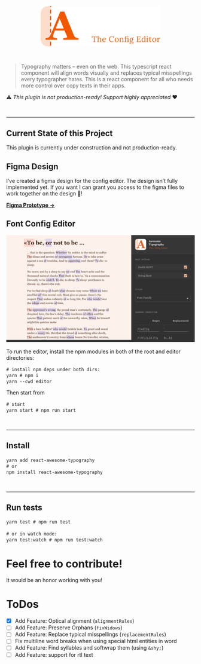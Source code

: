 <br/>
<br/>

<p align="center">
    <img 
        src="doc/logo-teaser.svg" 
        alt="Awesome Typography – The Config Editor" 
        style="display: block; max-width: 20rem;" 
    />
</p>

<br/>

> Typography matters – even on the web. This typescript react component will
> align words visually and replaces typical misspellings every typographer hates.
> This is a react component for all who needs more control over copy texts in
> their apps.

⚠️ _This plugin is not production-ready! Support highly appreciated_  ❤️️

<br/>
<hr/>

## Current State of this Project

This plugin is currently under construction and not production-ready. 

## Figma Design

I’ve created a figma design for the config editor. The design isn’t fully implemented yet. If you want I can grant you access to the figma files to work together on the design 🥳!

[**Figma Prototype →**](https://www.figma.com/proto/Ip1ZScLgGiaGIDKu7QuHdZ/Editor?node-id=11%3A3&scaling=min-zoom&page-id=0%3A1)

## Font Config Editor

![Config Editor](./doc/readme/editor.png)

To run the editor, install the npm modules in both of the root and editor
directories:

```shell
# install npm deps under both dirs:
yarn # npm i
yarn --cwd editor
```

Then start from

```
# start
yarn start # npm run start
```

<br/>
<hr/>

## Install

```shell
yarn add react-awesome-typography
# or
npm install react-awesome-typography
```

<br/>
<hr/>

## Run tests

```shell
yarn test # npm run test

# or in watch mode:
yarn test:watch # npm run test:watch
```

[//]: # (## Usage )

[//]: # ()

[//]: # (Just use the component like this:)

[//]: # ()

[//]: # (```jsx harmony)

[//]: # (import React from "react";)

[//]: # (import AwesomeTypo from "react-awesome-typography";)

[//]: # ()

[//]: # ()

[//]: # (const replacementRules = [)

[//]: # (	{)

[//]: # (		test: /&#40;["]&#41;&#40;[^"]+&#41;&#40;["]&#41;/,)

[//]: # (		replace: "«$2»",)

[//]: # (		description: "replace wrong quotes with french ones")

[//]: # (	},)

[//]: # (	// ...)

[//]: # (];)

[//]: # ()

[//]: # (const opticalAlignmentRules = [)

[//]: # (	{)

[//]: # (		id: "W", // unique name)

[//]: # (		test: /W/, // regex to test if a word matches your rule )

[//]: # (		offset: -0.2 // `ch` &#40;character&#41; units)

[//]: # (	}, {)

[//]: # (		id: "Quotes",)

[//]: # (		test: /[«]/,)

[//]: # (		className: "your-custom-classname" // works also with classNames)

[//]: # (	})

[//]: # (];)

[//]: # ()

[//]: # (export default &#40;&#41; =>)

[//]: # (	<section className="container">)

[//]: # (		<h1>)

[//]: # (			<AwesomeTypo)

[//]: # (				alignmentRules={ opticalAlignmentRules })

[//]: # (				replacementRules={ replacementRules })

[//]: # (				debug={ true })

[//]: # (				debugOptions={ {)

[//]: # (					idleBgColor: "rgba&#40;0,200,255,0.14&#41;",)

[//]: # (					activeBgColor: "rgba&#40;255,99,43,0.2&#41;",)

[//]: # (				} })

[//]: # (			>)

[//]: # (				Good Typography in Web Won't Exists?)

[//]: # (			</AwesomeTypo>)

[//]: # (		</h1>)

[//]: # ()

[//]: # (		<p>)

[//]: # (			<AwesomeTypo alignmentRules={ opticalAlignmentRules }>)

[//]: # (				"Good typography for web is really hard to accomplish .............. !")

[//]: # (				But with this component, everyone can improve his/her texts without any effort.)

[//]: # (			</AwesomeTypo>)

[//]: # (		</p>)

[//]: # (	</section>)

[//]: # (```)

[//]: # ()

[//]: # (<br/>)

[//]: # (<hr/>)

# Feel free to contribute!

It would be an honor working with you!

# ToDos

- [x] Add Feature: Optical alignment (`alignmentRules`)
- [ ] Add Feature: Preserve Orphans (`fixWidows`)
- [ ] Add Feature: Replace typical misspellings (`replacementRules`)
- [ ] Fix multiline word breaks when using special html entities in word
- [ ] Add Feature: Find syllables and softwrap them (using `&shy;`)
- [ ] Add Feature: support for rtl text
